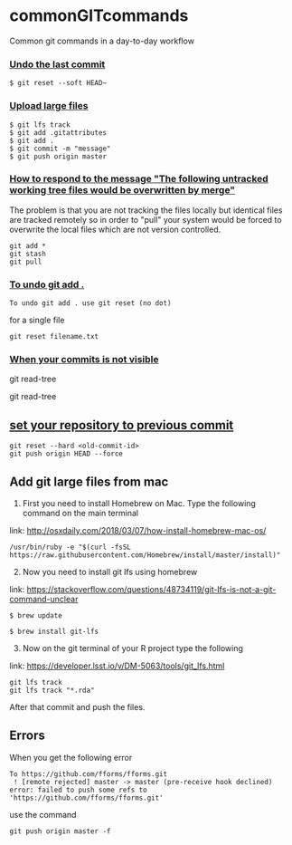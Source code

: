 # commonGITcommands
Common git commands in a day-to-day workflow


### [Undo the last commit](https://git-scm.com/book/en/v2/Git-Tools-Reset-Demystified)

```shell
$ git reset --soft HEAD~
```

### [Upload large files](https://git-lfs.github.com/)

```shell
$ git lfs track
$ git add .gitattributes
$ git add .
$ git commit -m "message"
$ git push origin master

```
### [How to respond to the message "The following untracked working tree files would be overwritten by merge"](https://stackoverflow.com/questions/17404316/the-following-untracked-working-tree-files-would-be-overwritten-by-merge-but-i)

The problem is that you are not tracking the files locally but identical files are tracked remotely so in order to "pull" your system would be forced to overwrite the local files which are not version controlled.

```shell
git add * 
git stash
git pull

```

### [To undo git add .](https://data.agaric.com/undo-git-add-remove-files-staged-git-commit)

```shell
To undo git add . use git reset (no dot)
```

for a single file

```shell
git reset filename.txt
```

### [When your commits is not visible](https://stackoverflow.com/questions/1115854/how-to-resolve-error-bad-index-fatal-index-file-corrupt-when-using-git)

git read-tree



git read-tree

## [set your repository to previous commit](https://stackoverflow.com/questions/4372435/how-can-i-rollback-a-github-repository-to-a-specific-commit)

```shell
git reset --hard <old-commit-id>
git push origin HEAD --force
```

## Add git large files from mac

1. First you need to install Homebrew on Mac. Type the following command on the main terminal

link: http://osxdaily.com/2018/03/07/how-install-homebrew-mac-os/

```shell
/usr/bin/ruby -e "$(curl -fsSL https://raw.githubusercontent.com/Homebrew/install/master/install)"
```

2. Now you need to install git lfs using homebrew

link: https://stackoverflow.com/questions/48734119/git-lfs-is-not-a-git-command-unclear

```shell
$ brew update

$ brew install git-lfs
```

3. Now on the git terminal of your R project type the following

link: https://developer.lsst.io/v/DM-5063/tools/git_lfs.html

```shell
git lfs track
git lfs track "*.rda"
```

After that commit and push the files.

## Errors

When you get the following error

```shell
To https://github.com/fforms/fforms.git
 ! [remote rejected] master -> master (pre-receive hook declined)
error: failed to push some refs to 'https://github.com/fforms/fforms.git'
```
use the command

```shell
git push origin master -f
```

